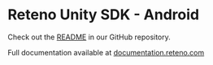 # Reteno Unity SDK - Android
Check out the [README](https://github.com/Reteno/Reteno-Unity-SDK/README.md) in our GitHub repository.

Full documentation available at [documentation.reteno.com](https://documentation.reteno.com/docs/unity-sdk-setup)
